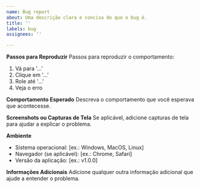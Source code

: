 ```yaml
---
name: Bug report
about: Uma descrição clara e concisa do que o bug é.
title: ''
labels: bug
assignees: ''

---
```


**Passos para Reproduzir**
Passos para reproduzir o comportamento:
1. Vá para '...'
2. Clique em '...'
3. Role até '...'
4. Veja o erro

**Comportamento Esperado**
Descreva o comportamento que você esperava que acontecesse.

**Screenshots ou Capturas de Tela**
Se aplicável, adicione capturas de tela para ajudar a explicar o problema.

**Ambiente**
- Sistema operacional: [ex.: Windows, MacOS, Linux]
- Navegador (se aplicável): [ex.: Chrome, Safari]
- Versão da aplicação: [ex.: v1.0.0]

**Informações Adicionais**
Adicione qualquer outra informação adicional que ajude a entender o problema.
